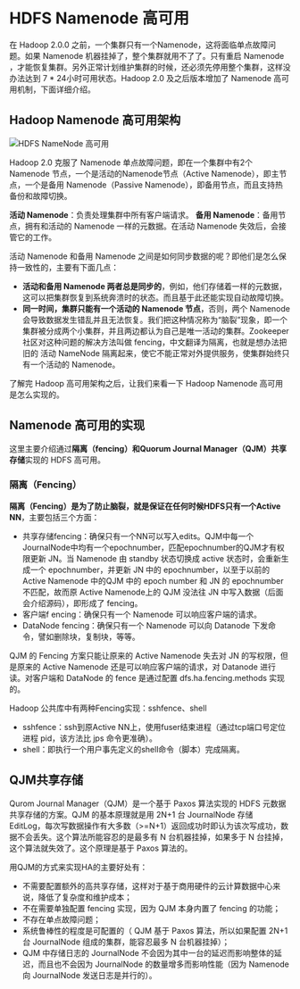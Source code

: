 # HDFS Namenode 高可用

在 Hadoop 2.0.0 之前，一个集群只有一个Namenode，这将面临单点故障问题。如果 Namenode 机器挂掉了，整个集群就用不了了。只有重启 Namenode ，才能恢复集群。另外正常计划维护集群的时候，还必须先停用整个集群，这样没办法达到 7 * 24小时可用状态。Hadoop 2.0 及之后版本增加了 Namenode 高可用机制，下面详细介绍。

## Hadoop Namenode 高可用架构

![HDFS NameNode 高可用](https://kingcall.oss-cn-hangzhou.aliyuncs.com/blog/img/file_1570193787000_20191004205629543913.png)

Hadoop 2.0 克服了 Namenode 单点故障问题，即在一个集群中有2个 Namenode 节点，一个是活动的Namenode节点（Active Namenode），即主节点，一个是备用 Namenode（Passive Namenode），即备用节点，而且支持热备份和故障切换。

**活动 Namenode**：负责处理集群中所有客户端请求。
**备用 Namenode**：备用节点，拥有和活动的 Namenode 一样的元数据。在活动 Namenode 失效后，会接管它的工作。

活动 Namenode 和备用 Namenode 之间是如何同步数据的呢？即他们是怎么保持一致性的，主要有下面几点：

- **活动和备用 Namenode 两者总是同步的**，例如，他们存储着一样的元数据，这可以把集群恢复到系统奔溃时的状态。而且基于此还能实现自动故障切换。
- **同一时间，集群只能有一个活动的 Namenode 节点**，否则，两个 Namenode 会导致数据发生错乱并且无法恢复。我们把这种情况称为“脑裂”现象，即一个集群被分成两个小集群，并且两边都认为自己是唯一活动的集群。Zookeeper 社区对这种问题的解决方法叫做 fencing，中文翻译为隔离，也就是想办法把旧的 活动 NameNode 隔离起来，使它不能正常对外提供服务，使集群始终只有一个活动的 Namenode。

了解完 Hadoop 高可用架构之后，让我们来看一下 Hadoop Namenode 高可用是怎么实现的。

## Namenode 高可用的实现

这里主要介绍通过**隔离（fencing）**和**Quorum Journal Manager（QJM）共享存储**实现的 HDFS 高可用。

### 隔离（Fencing）

**隔离（Fencing）是为了防止脑裂，就是保证在任何时候HDFS只有一个Active NN**，主要包括三个方面：

- 共享存储fencing：确保只有一个NN可以写入edits。QJM中每一个JournalNode中均有一个epochnumber，匹配epochnumber的QJM才有权限更新 JN。当 Namenode 由 standby 状态切换成 active 状态时，会重新生成一个 epochnumber，并更新 JN 中的 epochnumber，以至于以前的 Active Namenode 中的QJM 中的 epoch number 和 JN 的 epochnumber 不匹配，故而原 Active Namenode上的 QJM 没法往 JN 中写入数据（后面会介绍源码），即形成了 fencing。
- 客户端f encing：确保只有一个 Namenode 可以响应客户端的请求。
- DataNode fencing：确保只有一个 Namenode 可以向 Datanode 下发命令，譬如删除块，复制块，等等。

QJM 的 Fencing 方案只能让原来的 Active Namenode 失去对 JN 的写权限，但是原来的 Active Namenode 还是可以响应客户端的请求，对 Datanode 进行读。对客户端和 DataNode 的 fence 是通过配置 dfs.ha.fencing.methods 实现的。

Hadoop 公共库中有两种Fencing实现：sshfence、shell

- sshfence：ssh到原Active NN上，使用fuser结束进程（通过tcp端口号定位进程 pid，该方法比 jps 命令更准确）。
- shell：即执行一个用户事先定义的shell命令（脚本）完成隔离。

## QJM共享存储

Qurom Journal Manager（QJM）是一个基于 Paxos 算法实现的 HDFS 元数据共享存储的方案。QJM 的基本原理就是用 2N+1 台 JournalNode 存储 EditLog，每次写数据操作有大多数（>=N+1）返回成功时即认为该次写成功，数据不会丢失。这个算法所能容忍的是最多有 N 台机器挂掉，如果多于 N 台挂掉，这个算法就失效了。这个原理是基于 Paxos 算法的。

用QJM的方式来实现HA的主要好处有：

- 不需要配置额外的高共享存储，这样对于基于商用硬件的云计算数据中心来说，降低了复杂度和维护成本；
- 不在需要单独配置 fencing 实现，因为 QJM 本身内置了 fencing 的功能；
- 不存在单点故障问题；
- 系统鲁棒性的程度是可配置的（ QJM 基于 Paxos 算法，所以如果配置 2N+1 台 JournalNode 组成的集群，能容忍最多 N 台机器挂掉）；
- QJM 中存储日志的 JournalNode 不会因为其中一台的延迟而影响整体的延迟，而且也不会因为 JournalNode 的数量增多而影响性能（因为 Namenode 向 JournalNode 发送日志是并行的）。